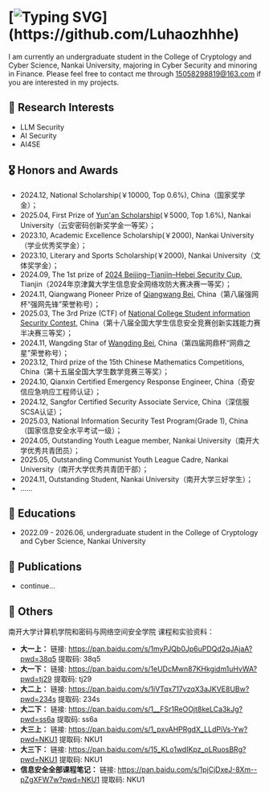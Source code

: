 # [![Typing SVG](https://readme-typing-svg.demolab.com?font=Fira+Code&pause=1000&width=435&lines=Hi%F0%9F%91%8B%2C+I'm+Luhaozhhhe!;Welcome+to+my+homepage!)](https://github.com/Luhaozhhhe)
I am currently an undergraduate student in the College of Cryptology and Cyber Science, Nankai University, majoring in Cyber Security and minoring in Finance. Please feel free to contact me through 15058298819@163.com if you are interested in my projects.

## 🔭 Research Interests

- LLM Security
- AI Security
- AI4SE



## 🎖 Honors and Awards

- 2024.12, National Scholarship(￥10000, Top 0.6%), China（国家奖学金）；
- 2025.04, First Prize of [Yun'an Scholarship](https://mp.weixin.qq.com/s/CTF8igqmYcOteFqi6dZI1g)(￥5000, Top 1.6%), Nankai University（云安密码创新奖学金一等奖）；
- 2023.10, Academic Excellence Scholarship(￥2000), Nankai University（学业优秀奖学金）；
- 2023.10, Literary and Sports Scholarship(￥2000), Nankai University（文体奖学金）；
- 2024.09, The 1st prize of [2024 Beijing–Tianjin–Hebei Security Cup](https://www.tjise.edu.cn/info/1007/3442.htm), Tianjin（2024年京津冀大学生信息安全网络攻防大赛决赛一等奖）；
- 2024.11, Qiangwang Pioneer Prize of [Qiangwang Bei](https://www.qiangwangbei.com/), China（第八届强网杯“强网先锋”荣誉称号）；
- 2025.03, The 3rd Prize (CTF) of [National College Student information Security Contest](http://www.ciscn.cn/competition/securityCompetition), China（第十八届全国大学生信息安全竞赛创新实践能力赛半决赛三等奖）；
- 2024.11, Wangding Star of [Wangding Bei](https://www.wangdingcup.com/index_list.html), China（第四届网鼎杯“网鼎之星”荣誉称号）；
- 2023.12, Third prize of the 15th Chinese Mathematics Competitions, China（第十五届全国大学生数学竞赛三等奖）；
- 2024.10, Qianxin Certified Emergency Response Engineer, China（奇安信应急响应工程师认证）；
- 2024.12, Sangfor Certified Security Associate Service, China（深信服SCSA认证）；
- 2025.03, National Information Security Test Program(Grade 1), China（国家信息安全水平考试一级）；
- 2024.05, Outstanding Youth League member, Nankai University（南开大学优秀共青团员）；
- 2025.05, Outstanding Communist Youth League Cadre, Nankai University（南开大学优秀共青团干部）；
- 2024.11, Outstanding Student, Nankai University（南开大学三好学生）；
- ......



## 📖 Educations

- 2022.09 - 2026.06, undergraduate student in the College of Cryptology and Cyber Science, Nankai University


## 📝 Publications 

- continue...  



## 💬 Others

南开大学计算机学院和密码与网络空间安全学院 课程和实验资料：

- **大一上：** 链接: https://pan.baidu.com/s/1myPJQb0Jp6uPDQd2qJAjaA?pwd=38q5 提取码: 38q5
- **大一下：** 链接: https://pan.baidu.com/s/1eUDcMwn87KHkgidm1uHvWA?pwd=tj29 提取码: tj29
- **大二上：** 链接: https://pan.baidu.com/s/1iVTqx717vzqX3aJKVE8UBw?pwd=234s 提取码: 234s
- **大二下：** 链接: https://pan.baidu.com/s/1__FSr1ReOOjt8keLCa3kJg?pwd=ss6a 提取码: ss6a
- **大三上：** 链接: https://pan.baidu.com/s/1_pxvAHPRgdX_LLdPiVs-Yw?pwd=NKU1 提取码: NKU1
- **大三下：** 链接: https://pan.baidu.com/s/15_KLo1wdIKpz_oLRuosBRg?pwd=NKU1 提取码: NKU1 
- **信息安全全部课程笔记：** 链接: https://pan.baidu.com/s/1pjCjDxeJ-8Xm--pZgXFW7w?pwd=NKU1 提取码: NKU1

